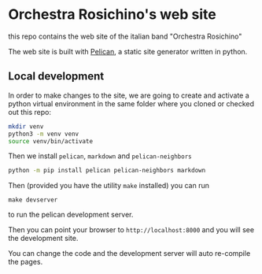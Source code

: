 # Orchestra Rosichino's web site
this repo contains the web site of the italian band "Orchestra Rosichino"

The web site is built with [Pelican](https://docs.getpelican.com/en/latest/), a static site generator written in python.


## Local development

In order to make changes to the site, we are going to create and activate a python
virtual environment in the same folder where you cloned or checked out
this repo:


```bash
mkdir venv
python3 -m venv venv
source venv/bin/activate
```

Then we install `pelican`, `markdown` and `pelican-neighbors`

```bash
python -m pip install pelican pelican-neighbors markdown

```


Then (provided you have the utility `make` installed) you can run

```
make devserver

```

to run the pelican development server.

Then you can point your browser to  `http://localhost:8000` and you will see the development site.

You can change the code and the development server will auto re-compile the pages.
